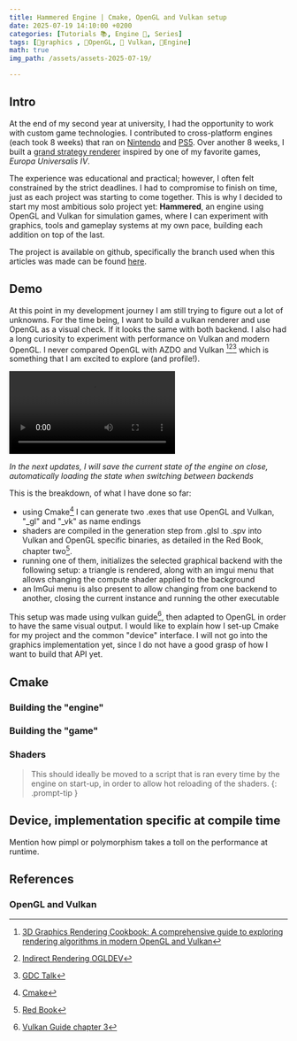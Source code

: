 ```yaml
---
title: Hammered Engine | Cmake, OpenGL and Vulkan setup
date: 2025-07-19 14:10:00 +0200
categories: [Tutorials 📚, Engine 🔧, Series]
tags: [🎨graphics , 🔺OpenGL, 🌋 Vulkan, 🔧Engine]
math: true
img_path: /assets/assets-2025-07-19/

---
```


## Intro

At the end of my second year at university, I had the opportunity to work with custom game technologies. I contributed to cross-platform engines (each took 8 weeks) that ran on [Nintendo](https://tycro-games.github.io/projects/Y2-blockC/) and [PS5](https://tycro-games.github.io/projects/Y2-BlockD/). Over another 8 weeks, I built a [grand strategy renderer](https://tycro-games.github.io/projects/Y2-blockB/) inspired by one of my favorite games, *Europa Universalis IV*.

The experience was educational and practical; however, I often felt constrained by the strict deadlines. I had to compromise to finish on time, just as each project was starting to come together. This is why I decided to start my most ambitious solo project yet: **Hammered**, an engine using OpenGL and Vulkan for simulation games, where I can experiment with graphics, tools and gameplay systems at my own pace, building each addition on top of the last.

The project is available on github, specifically the branch used when this articles was made can be found [here](https://github.com/OneBogdan01/hammered-engine/tree/Cmake-opengl-vulkan-set-up).

## Demo

At this point in my development journey I am still trying to figure out a lot of unknowns. For the time being, I want to build a vulkan renderer and use OpenGL as a visual check. If it looks the same with both backend. I also had a long curiosity to experiment with performance on Vulkan and modern OpenGL. I never compared OpenGL with AZDO and Vulkan [^grc][^glAZDO][^GDC talk] which is something that I am excited to explore (and profile!).

<video controls src="/assets/assets-2025-07-19/2025-07-19 18-00-20.mp4" title="Title"></video>

*In the next updates, I will save the current state of the engine on close, automatically loading the state when switching between backends*

This is the breakdown, of what I have done so far:

- using Cmake[^make] I can generate two .exes that use OpenGL and Vulkan, "_gl" and "_vk" as name endings
- shaders are compiled in the generation step from .glsl to .spv into Vulkan and OpenGL specific binaries, as detailed in the Red Book, chapter two[^glb].
- running one of them, initializes the selected graphical backend with the following setup: a triangle is rendered, along with an imgui menu that allows changing the compute shader applied to the background
- an ImGui menu is also present to allow changing from one backend to another, closing the current instance and running the other executable


This setup was made using vulkan guide[^vkg], then adapted to OpenGL in order to have the same visual output. I would like to explain how I set-up Cmake for my project and the common "device" interface. I will not go into the graphics implementation yet, since I do not have a good grasp of how I want to build that API yet.


## Cmake

### Building the "engine"

### Building the "game"

### Shaders

> This should ideally be moved to a script that is ran every time by the engine on start-up, in order to allow hot reloading of the shaders.
{: .prompt-tip }

## Device, implementation specific at compile time

Mention how pimpl or polymorphism takes a toll on the performance at runtime.

## References

### OpenGL and Vulkan

[^glb]: [Red Book](https://www.amazon.com/OpenGL-Programming-Guide-Official-Learning/dp/0134495497)
[^grc]: [3D Graphics Rendering Cookbook: A comprehensive guide to exploring rendering algorithms in modern OpenGL and Vulkan](https://www.amazon.com/Graphics-Rendering-Cookbook-comprehensive-algorithms/dp/1838986197)
[^glAZDO]: [Indirect Rendering OGLDEV](https://www.youtube.com/watch?v=oETErEkFICE)
[^GDC talk]: [GDC Talk](https://gdcvault.com/play/1023516/High-performance-Low-Overhead-Rendering)
[^vkg]: [Vulkan Guide chapter 3](https://vkguide.dev/docs/new_chapter_3/building_pipeline/)


[^make]: [Cmake](https://cmake.org/)
